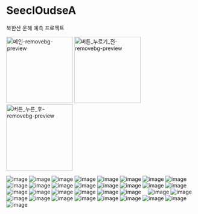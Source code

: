 
# SeeclOudseA
북한산 운해 예측 프로젝트

<img width="176" alt="메인-removebg-preview" src="https://github.com/LeeHyeonHo-127/SeeclOudseA/assets/84439622/8d7a9080-ae81-4d84-9fde-04793e169d84">
<img width="176" alt="버튼_누르기_전-removebg-preview" src="https://github.com/LeeHyeonHo-127/SeeclOudseA/assets/84439622/5a015a41-dbd8-4703-98be-aa972eb55a62">
<img width="176" alt="버튼_누른_후-removebg-preview" src="https://github.com/LeeHyeonHo-127/SeeclOudseA/assets/84439622/083a02ec-5e3f-4a21-9c5a-71a794d6e6c8">


![image](https://github.com/LeeHyeonHo-127/SeeclOudseA/assets/84439622/9a31b888-f6c1-4ee4-a6f4-9f61754cbcda)
![image](https://github.com/LeeHyeonHo-127/SeeclOudseA/assets/84439622/15f9e49b-ec7e-443c-bfd8-d796af313961) 
![image](https://github.com/LeeHyeonHo-127/SeeclOudseA/assets/84439622/dad83cee-421c-4328-bc05-7cb485d90b22)
![image](https://github.com/LeeHyeonHo-127/SeeclOudseA/assets/84439622/c474b101-9803-4c1c-98bb-2694a8d527b0)
![image](https://github.com/LeeHyeonHo-127/SeeclOudseA/assets/84439622/be6a15c4-4432-468a-bb12-2be464247c8f)
![image](https://github.com/LeeHyeonHo-127/SeeclOudseA/assets/84439622/84b9449f-e7e5-4d19-a76a-c0d9003ff4ea)
![image](https://github.com/LeeHyeonHo-127/SeeclOudseA/assets/84439622/43b230ec-2242-4b97-8063-b932815dd097)
![image](https://github.com/LeeHyeonHo-127/SeeclOudseA/assets/84439622/bedb39ef-9e48-4c07-8ed1-15a43fdb1faf)
![image](https://github.com/LeeHyeonHo-127/SeeclOudseA/assets/84439622/924f90da-d7ee-4ccb-a32e-d072cf056abe)
![image](https://github.com/LeeHyeonHo-127/SeeclOudseA/assets/84439622/7f742c34-7ca2-4fa6-b1f3-ecea0b4dcbab)
![image](https://github.com/LeeHyeonHo-127/SeeclOudseA/assets/84439622/675eb75d-ef4b-4f29-b052-6bded1e820f9)
![image](https://github.com/LeeHyeonHo-127/SeeclOudseA/assets/84439622/ccda8d54-8438-4410-8d49-89e56a772be9)
![image](https://github.com/LeeHyeonHo-127/SeeclOudseA/assets/84439622/4c7984ca-9916-4a8e-8328-61946973da0f)
![image](https://github.com/LeeHyeonHo-127/SeeclOudseA/assets/84439622/65549c2d-b5e6-4fc6-812d-9d332d7cde6d)
![image](https://github.com/LeeHyeonHo-127/SeeclOudseA/assets/84439622/372e8ec9-c72c-4398-a52c-6729ce7fce35)
![image](https://github.com/LeeHyeonHo-127/SeeclOudseA/assets/84439622/e0ab4a29-0d76-43aa-b444-0ae26faea3a9)
![image](https://github.com/LeeHyeonHo-127/SeeclOudseA/assets/84439622/e2d2e798-231a-401e-a40b-2fd8165a39cb)
![image](https://github.com/LeeHyeonHo-127/SeeclOudseA/assets/84439622/6991d095-a90c-4810-9be8-16d7b1a32948)
![image](https://github.com/LeeHyeonHo-127/SeeclOudseA/assets/84439622/5b54f93e-22d4-4e82-8ff9-513b0268425d)
![image](https://github.com/LeeHyeonHo-127/SeeclOudseA/assets/84439622/4fe25982-30cb-41b2-bd6a-cdff8281508c)
![image](https://github.com/LeeHyeonHo-127/SeeclOudseA/assets/84439622/a1ec1251-fdf9-4b37-8a87-5c311fbceedd)
![image](https://github.com/LeeHyeonHo-127/SeeclOudseA/assets/84439622/8c367471-ec03-4e1d-9d53-1e9509f5601f) 
![image](https://github.com/LeeHyeonHo-127/SeeclOudseA/assets/84439622/bd98f483-3bc4-42b9-a59b-0eaeb2aedf3a)
![image](https://github.com/LeeHyeonHo-127/SeeclOudseA/assets/84439622/b24f030a-0ad7-4620-bdff-8b3c598a615e) 
![image](https://github.com/LeeHyeonHo-127/SeeclOudseA/assets/84439622/816900d9-3e33-4cf0-b291-e6e515ca8fff)
![image](https://github.com/LeeHyeonHo-127/SeeclOudseA/assets/84439622/6d8f42d2-9bc6-4897-b8c2-6931164bd149)
![image](https://github.com/LeeHyeonHo-127/SeeclOudseA/assets/84439622/39b04f94-b6bc-4c09-8746-a23b30fa1af2)
![image](https://github.com/LeeHyeonHo-127/SeeclOudseA/assets/84439622/f3c82e78-e6fc-4f32-b6f9-faae207b332c)
![image](https://github.com/LeeHyeonHo-127/SeeclOudseA/assets/84439622/612c95f6-ef9b-4bce-96a7-f67c02b144b6)
![image](https://github.com/LeeHyeonHo-127/SeeclOudseA/assets/84439622/13f78994-2f78-4ca1-91ec-9ac54e2bcbf3)
![image](https://github.com/LeeHyeonHo-127/SeeclOudseA/assets/84439622/e03c0db6-93dd-4713-a007-1cf35f77b639)
![image](https://github.com/LeeHyeonHo-127/SeeclOudseA/assets/84439622/1d64467a-4dff-4d8b-9916-4ccdc52a79c2)
![image](https://github.com/LeeHyeonHo-127/SeeclOudseA/assets/84439622/cb231a9b-4459-44e7-b37c-fc2ff7245e19)




